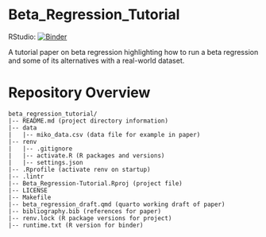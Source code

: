 # Beta_Regression_Tutorial

RStudio: [![Binder](http://mybinder.org/badge_logo.svg)](http://mybinder.org/v2/gh/jgeller112/beta_regression_tutorial/main?urlpath=rstudio)

A tutorial paper on beta regression highlighting how to run a beta regression and some of its alternatives with a real-world dataset.

# Repository Overview

```{md}
beta_regression_tutorial/
|-- README.md (project directory information)
|-- data
|   |-- miko_data.csv (data file for example in paper)
|-- renv
|   |-- .gitignore
|   |-- activate.R (R packages and versions)
|   |-- settings.json
|-- .Rprofile (activate renv on startup)
|-- .lintr
|-- Beta_Regression-Tutorial.Rproj (project file)
|-- LICENSE
|-- Makefile
|-- beta_regression_draft.qmd (quarto working draft of paper)
|-- bibliography.bib (references for paper)
|-- renv.lock (R package versions for project)
|-- runtime.txt (R version for binder)


```
